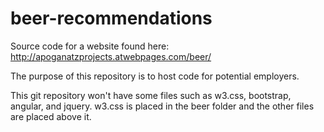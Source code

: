# beer-recommendations

Source code for a website found here:
http://apoganatzprojects.atwebpages.com/beer/

The purpose of this repository is to host code for potential employers.

This git repository won't have some files such as w3.css, bootstrap, angular, and jquery.
w3.css is placed in the beer folder and the other files are placed above it.
